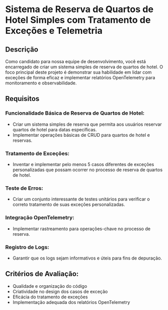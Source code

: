 # Sistema de Reserva de Quartos de Hotel Simples com Tratamento de Exceções e Telemetria

## Descrição

Como candidato para nossa equipe de desenvolvimento, você está encarregado de criar um sistema simples de reserva de quartos de hotel. O foco principal deste projeto é demonstrar sua habilidade em lidar com exceções de forma eficaz e implementar relatórios OpenTelemetry para monitoramento e observabilidade.

## Requisitos

### Funcionalidade Básica de Reserva de Quartos de Hotel:

- Criar um sistema simples de reserva que permita aos usuários reservar quartos de hotel para datas específicas.
- Implementar operações básicas de CRUD para quartos de hotel e reservas.

### Tratamento de Exceções:

- Inventar e implementar pelo menos 5 casos diferentes de exceções personalizadas que possam ocorrer no processo de reserva de quartos de hotel.

### Teste de Erros:

- Criar um conjunto interessante de testes unitários para verificar o correto tratamento de suas exceções personalizadas.

### Integração OpenTelemetry:

- Implementar rastreamento para operações-chave no processo de reserva.

### Registro de Logs:

- Garantir que os logs sejam informativos e úteis para fins de depuração.

## Critérios de Avaliação:

- Qualidade e organização do código
- Criatividade no design dos casos de exceção
- Eficácia do tratamento de exceções
- Implementação adequada dos relatórios OpenTelemetry
